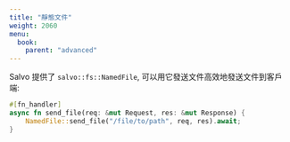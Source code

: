 ```yaml
---
title: "靜態文件"
weight: 2060
menu:
  book:
    parent: "advanced"
---
```


Salvo 提供了 ```salvo::fs::NamedFile```, 可以用它發送文件高效地發送文件到客戶端:

```rust
#[fn_handler]
async fn send_file(req: &mut Request, res: &mut Response) {
    NamedFile::send_file("/file/to/path", req, res).await;
}
```

